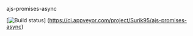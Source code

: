 ajs-promises-async

[![Build status](https://ci.appveyor.com/api/projects/status/9vb55frhubji3bek?svg=true)] (https://ci.appveyor.com/project/Surik95/ajs-promises-async)
